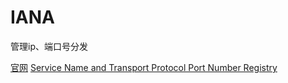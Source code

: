 # IANA

管理ip、端口号分发

[官网](https://www.iana.org/)
[Service Name and Transport Protocol Port Number Registry](https://www.iana.org/assignments/service-names-port-numbers/service-names-port-numbers.xhtml?search=smtp )